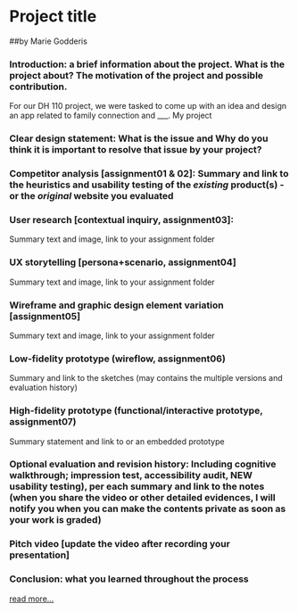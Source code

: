 # Project title 
##by Marie Godderis

### Introduction: a brief information about the project.  What is the project about? The motivation of the project and possible contribution.
For our DH 110 project, we were tasked to come up with an idea and design an app related to family connection and ___. My project 

### Clear design statement:  What is the issue and Why do you think it is important to resolve that issue by your project? 

### Competitor analysis [assignment01 & 02]: Summary and link to the heuristics and usability testing of the *existing* product(s) - or the *original* website you evaluated

### User research [contextual inquiry, assignment03]:
Summary text and image, link to your assignment folder

### UX storytelling [persona+scenario, assignment04]
Summary text and image, link to your assignment folder

### Wireframe and graphic design element variation [assignment05]
Summary text and image, link to your assignment folder

### Low-fidelity prototype (wireflow, assignment06)
Summary and link to the sketches (may contains the multiple versions and evaluation history)

### High-fidelity prototype (functional/interactive prototype, assignment07)
Summary statement and link to or an embedded prototype

### Optional evaluation and revision history: Including cognitive walkthrough; impression test, accessibility audit, NEW usability testing), per each summary and link to the notes (when you share the video or other detailed evidences, I will notify you when you can make the contents private as soon as your work is graded)

### Pitch video [update the video after recording your presentation]

### Conclusion: what you learned throughout the process

[read more…](url-of-the-assignment)



